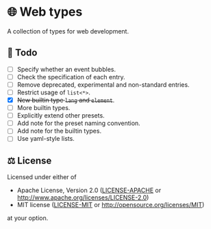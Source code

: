 # 🌐 Web types

A collection of types for web development.

## 📝 Todo

- [ ] Specify whether an event bubbles.
- [ ] Check the specification of each entry.
- [ ] Remove deprecated, experimental and non-standard entries.
- [ ] Restrict usage of `list<*>`.
- [x] ~~New builtin type `lang` and `element`~~.
- [ ] More builtin types.
- [ ] Explicitly extend other presets.
- [ ] Add note for the preset naming convention.
- [ ] Add note for the builtin types.
- [ ] Use yaml-style lists.

## ⚖️ License

Licensed under either of

- Apache License, Version 2.0 ([LICENSE-APACHE](LICENSE-APACHE) or
  <http://www.apache.org/licenses/LICENSE-2.0>)
- MIT license ([LICENSE-MIT](LICENSE-MIT) or
  <http://opensource.org/licenses/MIT>)

at your option.
